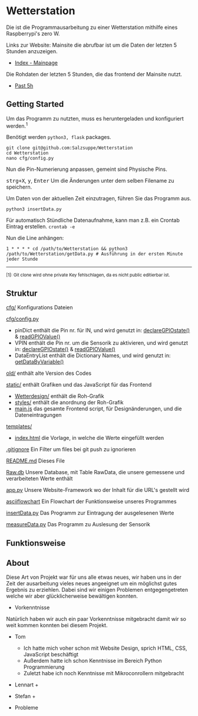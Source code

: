 # Wetterstation

Die ist die Programmausarbeitung zu einer Wetterstation mithilfe eines Raspberrypi's zero W.

Links zur Website:
Mainsite die abrufbar ist um die Daten der letzten 5 Stunden anzuzeigen.
+ [Index - Mainpage](http://raspi-home.ddns.net:8080/)

Die Rohdaten der letzten 5 Stunden, die das frontend der Mainsite nutzt.
+ [Past 5h](http://raspi-home.ddns.net:8080/getdata/)

## Getting Started

Um das Programm zu nutzten, muss es heruntergeladen und konfiguriert werden.<sup>1</sup>

Benötigt werden `python3, flask` packages.
```
git clone git@github.com:Salzsuppe/Wetterstation
cd Wetterstation
nano cfg/config.py
```
Nun die Pin-Numerierung anpassen, gemeint sind Physische Pins.

<kbd>strg+X</kbd>, <kbd>y</kbd>, <kbd>Enter</kbd>
Um die Änderungen unter dem selben Filename zu speichern.

Um Daten von der aktuellen Zeit einzutragen, führen Sie das Programm aus.
```
python3 insertData.py
```

Für automatisch Stündliche Datenaufnahme, kann man z.B. ein Crontab Eintrag erstellen.
`crontab -e`

Nun die Line anhängen:
```
1 * * * * cd /path/to/Wetterstation && python3 /path/to/Wetterstation/getData.py # Ausführung in der ersten Minute jeder Stunde
```



---
<sup>[1]: Git clone wird ohne private Key fehlschlagen, da es nicht public editierbar ist.</sup>


## Struktur
[cfg/](https://github.com/Salzsuppe/Wetterstation/tree/main/cfg) Konfigurations Dateien

[cfg/config.py](https://github.com/Salzsuppe/Wetterstation/tree/main/cfg/config.py) 
+ pinDict enthält die Pin nr. für IN, und wird genutzt in: [declareGPIOstate()](https://github.com/Salzsuppe/Wetterstation/blob/main/measureData.py?plain=1#L25) & [readGPIOValue()](https://github.com/Salzsuppe/Wetterstation/blob/main/measureData.py?plain=1#L35)
+ VPIN enthält die Pin nr. um die Sensorik zu aktivieren, und wird genutzt in: [declareGPIOstate()](https://github.com/Salzsuppe/Wetterstation/blob/main/measureData.py?plain=1#L25) & [readGPIOValue()](https://github.com/Salzsuppe/Wetterstation/blob/main/measureData.py?plain=1#L35)
+ DataEntryList enthält die Dictionary Names, und wird genutzt in: [getDataByVariable()](https://github.com/Salzsuppe/Wetterstation/blob/main/insertData.py?plain=1#L46)

[old/](https://github.com/Salzsuppe/Wetterstation/tree/main/old) enthält alte Version des Codes

[static/](https://github.com/Salzsuppe/Wetterstation/tree/main/static) enthält Grafiken und das JavaScript für das Frontend
+ [Wetterdesign/](https://github.com/Salzsuppe/Wetterstation/tree/main/static/Wetterdesign) enthält die Roh-Grafik
+ [styles/](https://github.com/Salzsuppe/Wetterstation/tree/main/static/styles) enthält die anordnung der Roh-Grafik
+ [main.js](https://github.com/Salzsuppe/Wetterstation/blob/main/static/main.js) das gesamte Frontend script, für Designänderungen, und die Dateneintragungen

[templates/](https://github.com/Salzsuppe/Wetterstation/tree/main/templates)
+ [index.html](https://github.com/Salzsuppe/Wetterstation/blob/main/templates/index.html) die Vorlage, in welche die Werte eingefüllt werden

[.gitignore](https://github.com/Salzsuppe/Wetterstation/blob/main/.gitignore) Ein Filter um files bei git push zu ignorieren

[README.md](https://github.com/Salzsuppe/Wetterstation/blob/main/README.md) Dieses File

[Raw.db](https://github.com/Salzsuppe/Wetterstation/blob/main/Raw.db) Unsere Database, mit Table RawData, die unsere gemessene und verarbeiteten Werte enthält

[app.py](https://github.com/Salzsuppe/Wetterstation/blob/main/app.py) Unsere Website-Framework wo der Inhalt für die URL's gestellt wird

[asciiflowchart](https://github.com/Salzsuppe/Wetterstation/blob/main/asciiflowchart) Ein Flowchart der Funktionsweise unseres Programmes

[insertData.py](https://github.com/Salzsuppe/Wetterstation/blob/main/insertData.py) Das Programm zur Eintragung der ausgelesenen Werte

[measureData.py](https://github.com/Salzsuppe/Wetterstation/blob/main/measureData.py) Das Programm zu Auslesung der Sensorik



## Funktionsweise


## About

Diese Art von Projekt war für uns alle etwas neues, wir haben uns in der Zeit der ausarbeitung vieles neues angeeignet um ein möglichst gutes Ergebnis zu erziehlen. Dabei sind wir einigen Problemen entgegengetreten welche wir aber glücklicherweise bewältigen konnten.

+ Vorkenntnisse

Natürlich haben wir auch ein paar Vorkenntnisse mitgebracht damit wir so weit kommen konnten bei diesem Projekt.

+ Tom
  + Ich hatte mich voher schon mit Website Design, sprich HTML, CSS, JavaScript beschäftigt
  + Außerdem hatte ich schon Kenntnisse im Bereich Python Programmierung
  + Zuletzt habe ich noch Kenntnisse mit Mikroconrollern mitgebracht

+ Lennart
  + 

+ Stefan
  +  

+ Probleme

